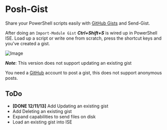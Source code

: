Posh-Gist
=
Share your PowerShell scripts easily with [GitHub Gists](https://gist.github.com/) and Send-Gist.

After doing an `Import-Module Gist` ***Ctrl+Shift+S*** is wired up in PowerShell ISE. Load up a script or write one from scratch, press the shortcut keys and you've created a gist.

![Image](https://raw.github.com/dfinke/Posh-Gist/master/UsingPoshGist.gif)

***Note***: This version does not support updating an existing gist  

You need a [GitHub](https://github.com/join) account to post a gist, this does not support anonymous posts.   

ToDo
-
* **[DONE 12/11/13]** Add Updating an existing gist
* Add Deleting an existing gist
* Expand capabilities to send files on disk
* Load an existing gist into ISE
